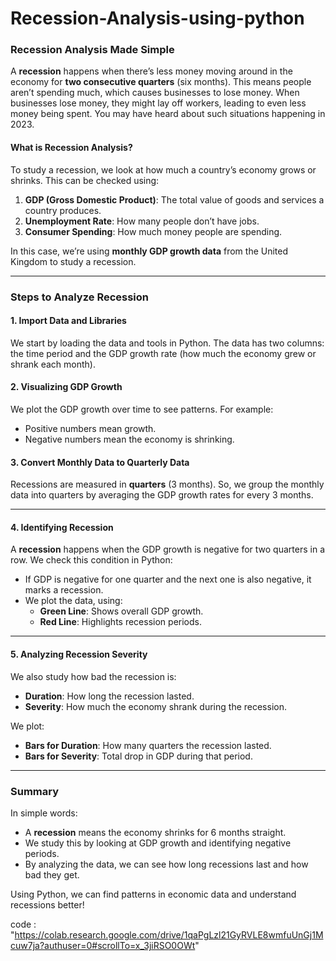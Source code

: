 # Recession-Analysis-using-python
### Recession Analysis Made Simple

A **recession** happens when there’s less money moving around in the economy for **two consecutive quarters** (six months). This means people aren’t spending much, which causes businesses to lose money. When businesses lose money, they might lay off workers, leading to even less money being spent. You may have heard about such situations happening in 2023.

#### What is Recession Analysis?

To study a recession, we look at how much a country’s economy grows or shrinks. This can be checked using:
1. **GDP (Gross Domestic Product)**: The total value of goods and services a country produces.
2. **Unemployment Rate**: How many people don’t have jobs.
3. **Consumer Spending**: How much money people are spending.

In this case, we’re using **monthly GDP growth data** from the United Kingdom to study a recession.

---

### Steps to Analyze Recession

#### 1. **Import Data and Libraries**
We start by loading the data and tools in Python. The data has two columns: the time period and the GDP growth rate (how much the economy grew or shrank each month).

#### 2. **Visualizing GDP Growth**
We plot the GDP growth over time to see patterns. For example:
- Positive numbers mean growth.
- Negative numbers mean the economy is shrinking.

#### 3. **Convert Monthly Data to Quarterly Data**
Recessions are measured in **quarters** (3 months). So, we group the monthly data into quarters by averaging the GDP growth rates for every 3 months.

---

#### 4. **Identifying Recession**
A **recession** happens when the GDP growth is negative for two quarters in a row. We check this condition in Python:
- If GDP is negative for one quarter and the next one is also negative, it marks a recession.
- We plot the data, using:
  - **Green Line**: Shows overall GDP growth.
  - **Red Line**: Highlights recession periods.

---

#### 5. **Analyzing Recession Severity**
We also study how bad the recession is:
- **Duration**: How long the recession lasted.
- **Severity**: How much the economy shrank during the recession.

We plot:
- **Bars for Duration**: How many quarters the recession lasted.
- **Bars for Severity**: Total drop in GDP during that period.

---

### Summary
In simple words:
- A **recession** means the economy shrinks for 6 months straight.
- We study this by looking at GDP growth and identifying negative periods.
- By analyzing the data, we can see how long recessions last and how bad they get.

Using Python, we can find patterns in economic data and understand recessions better!

code : "https://colab.research.google.com/drive/1qaPgLzl21GyRVLE8wmfuUnGj1Mcuw7ja?authuser=0#scrollTo=x_3jiRSO0OWt"
